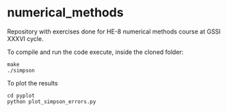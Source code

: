 # numerical_methods
Repository with exercises done for HE-8 numerical methods course at GSSI XXXVI cycle. 

To compile and run the code execute, inside the cloned folder:
```
make
./simpson
```
To plot the results
```
cd pyplot
python plot_simpson_errors.py
```
